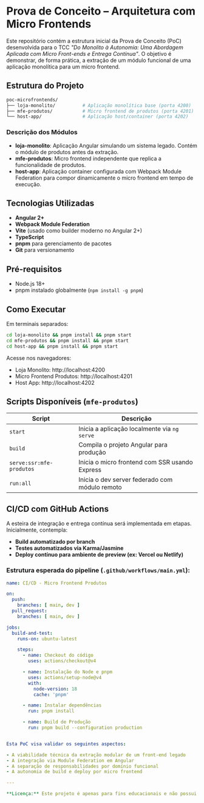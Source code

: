 # Prova de Conceito – Arquitetura com Micro Frontends

Este repositório contém a estrutura inicial da Prova de Conceito (PoC) desenvolvida para o TCC _"Do Monolito à Autonomia: Uma Abordagem Aplicada com Micro Front-ends e Entrega Contínua"_. O objetivo é demonstrar, de forma prática, a extração de um módulo funcional de uma aplicação monolítica para um micro frontend.

## Estrutura do Projeto

```bash
poc-microfrontends/
├── loja-monolito/          # Aplicação monolítica base (porta 4200)
├── mfe-produtos/           # Micro frontend de produtos (porta 4201)
└── host-app/               # Aplicação host/container (porta 4202)
```

### Descrição dos Módulos

- **loja-monolito**: Aplicação Angular simulando um sistema legado. Contém o módulo de produtos antes da extração.
- **mfe-produtos**: Micro frontend independente que replica a funcionalidade de produtos.
- **host-app**: Aplicação container configurada com Webpack Module Federation para compor dinamicamente o micro frontend em tempo de execução.

## Tecnologias Utilizadas

- **Angular 2+**
- **Webpack Module Federation**
- **Vite** (usado como builder moderno no Angular 2+)
- **TypeScript**
- **pnpm** para gerenciamento de pacotes
- **Git** para versionamento

## Pré-requisitos

- Node.js 18+
- pnpm instalado globalmente (`npm install -g pnpm`)

## Como Executar

Em terminais separados:

```bash
cd loja-monolito && pnpm install && pnpm start
cd mfe-produtos && pnpm install && pnpm start
cd host-app && pnpm install && pnpm start
```

Acesse nos navegadores:

- Loja Monolito: http://localhost:4200
- Micro Frontend Produtos: http://localhost:4201
- Host App: http://localhost:4202

## Scripts Disponíveis (`mfe-produtos`)

| Script                   | Descrição                                      |
| ------------------------ | ---------------------------------------------- |
| `start`                  | Inicia a aplicação localmente via `ng serve`   |
| `build`                  | Compila o projeto Angular para produção        |
| `serve:ssr:mfe-produtos` | Inicia o micro frontend com SSR usando Express |
| `run:all`                | Inicia o dev server federado com módulo remoto |

## CI/CD com GitHub Actions

A esteira de integração e entrega contínua será implementada em etapas. Inicialmente, contempla:

- **Build automatizado por branch**
- **Testes automatizados via Karma/Jasmine**
- **Deploy contínuo para ambiente de preview (ex: Vercel ou Netlify)**

### Estrutura esperada do pipeline (`.github/workflows/main.yml`):

```yaml
name: CI/CD - Micro Frontend Produtos

on:
  push:
    branches: [ main, dev ]
  pull_request:
    branches: [ main, dev ]

jobs:
  build-and-test:
    runs-on: ubuntu-latest

    steps:
      - name: Checkout do código
        uses: actions/checkout@v4

      - name: Instalação do Node e pnpm
        uses: actions/setup-node@v4
        with:
          node-version: 18
          cache: 'pnpm'

      - name: Instalar dependências
        run: pnpm install

      - name: Build de Produção
        run: pnpm build --configuration production


Esta PoC visa validar os seguintes aspectos:

- A viabilidade técnica da extração modular de um front-end legado
- A integração via Module Federation em Angular
- A separação de responsabilidades por domínio funcional
- A autonomia de build e deploy por micro frontend

---

**Licença:** Este projeto é apenas para fins educacionais e não possui finalidade comercial.
```
